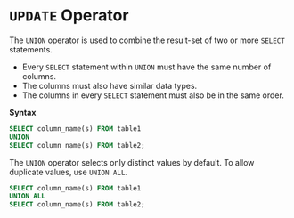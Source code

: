 # `UPDATE` Operator

The `UNION` operator is used to combine the result-set of two or more `SELECT` statements.

- Every `SELECT` statement within `UNION` must have the same number of columns.
- The columns must also have similar data types.
- The columns in every `SELECT` statement must also be in the same order.

**Syntax**

```sql
SELECT column_name(s) FROM table1
UNION
SELECT column_name(s) FROM table2;
```

The `UNION` operator selects only distinct values by default. To allow  
duplicate values, use `UNION ALL`.

```sql
SELECT column_name(s) FROM table1
UNION ALL
SELECT column_name(s) FROM table2;
```